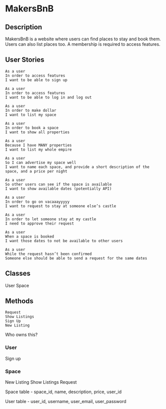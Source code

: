 # MakersBnB

## Description

MakersBnB is a website where users can find places to stay and book them. Users can also list places too. A membership is required to access features.

## User Stories

    As a user
    In order to access features
    I want to be able to sign up

    As a user
    In order to access features
    I want to be able to log in and log out

    As a user
    In order to make dollar
    I want to list my space

    As a user
    In order to book a space
    I want to show all properties

    As a user
    Because I have MANY properties
    I want to list my whole empire

    As a user
    So I can advertise my space well
    I want to name each space, and provide a short description of the space, and a price per night

    As a user
    So other users can see if the space is available
    I want to show available dates (potentially API)

    As a user
    In order to go on vacaaayyyyy
    I want to request to stay at someone else’s castle

    As a user
    In order to let someone stay at my castle
    I need to approve their request

    As a user
    When a space is booked
    I want those dates to not be available to other users

    As a user
    While the request hasn’t been confirmed
    Someone else should be able to send a request for the same dates


## Classes
User
Space

## Methods
	Request
	Show Listings
	Sign Up
	New Listing


Who owns this?

### User
Sign up


### Space
New Listing
Show Listings
Request


Space table - space_id, name, description, price, user_id

User table - user_id, username, user_email, user_password

